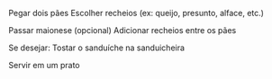 
Pegar dois pães
Escolher recheios (ex: queijo, presunto, alface, etc.)

Passar maionese (opcional)
Adicionar recheios entre os pães

Se desejar:
    Tostar o sanduíche na sanduicheira

Servir em um prato